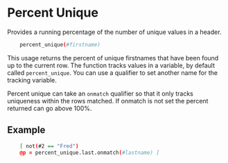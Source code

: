 
# Percent Unique

Provides a running percentage of the number of unique values in a header.

```bash
    percent_unique(#firstname)
```

This usage returns the percent of unique firstnames that have been found up to the current row. The function tracks values in a variable, by default called `percent_unique`. You can use a qualifier to set another name for the tracking variable.

Percent unique can take an `onmatch` qualifier so that it only tracks uniqueness within the rows matched. If onmatch is not set the percent returned can go above 100%.


## Example

```bash
    [ not(#2 == "Fred")
    @p = percent_unique.last.onmatch(#lastname) ]
```
